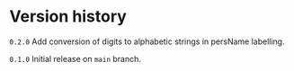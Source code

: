# Version history

`0.2.0` Add conversion of digits to alphabetic strings in persName labelling.

`0.1.0` Initial release on `main` branch.
